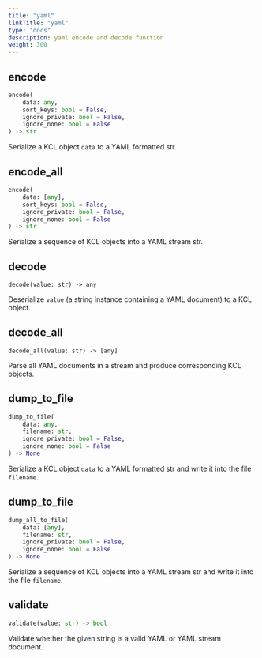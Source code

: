 ```yaml
---
title: "yaml"
linkTitle: "yaml"
type: "docs"
description: yaml encode and decode function
weight: 300
---
```


## encode

```python
encode(
    data: any,
    sort_keys: bool = False,
    ignore_private: bool = False,
    ignore_none: bool = False
) -> str
```

Serialize a KCL object `data` to a YAML formatted str.

## encode_all

```python
encode(
    data: [any],
    sort_keys: bool = False,
    ignore_private: bool = False,
    ignore_none: bool = False
) -> str
```

Serialize a sequence of KCL objects into a YAML stream str.

## decode

`decode(value: str) -> any`

Deserialize `value` (a string instance containing a YAML document) to a KCL object.

## decode_all

`decode_all(value: str) -> [any]`

Parse all YAML documents in a stream and produce corresponding KCL objects.

## dump_to_file

```python
dump_to_file(
    data: any,
    filename: str,
    ignore_private: bool = False,
    ignore_none: bool = False
) -> None
```

Serialize a KCL object `data` to a YAML formatted str and write it into the file `filename`.

## dump_to_file

```python
dump_all_to_file(
    data: [any],
    filename: str,
    ignore_private: bool = False,
    ignore_none: bool = False
) -> None
```

Serialize a sequence of KCL objects into a YAML stream str and write it into the file `filename`.

## validate

```python
validate(value: str) -> bool
```

Validate whether the given string is a valid YAML or YAML stream document.
